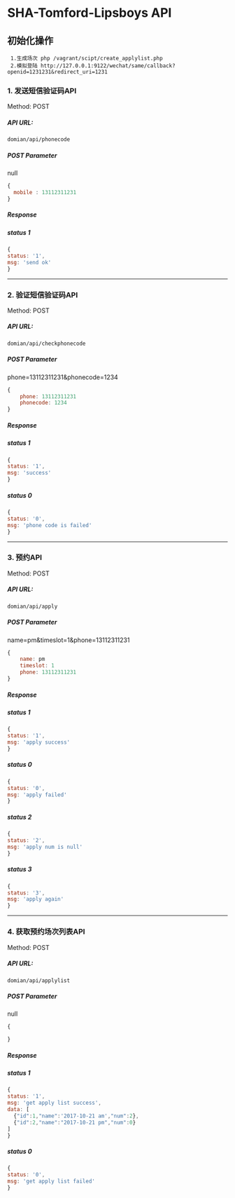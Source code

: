 # SHA-Tomford-Lipsboys API

## 初始化操作
```
 1.生成场次 php /vagrant/scipt/create_applylist.php
 2.模拟登陆 http://127.0.0.1:9122/wechat/same/callback?openid=1231231&redirect_uri=1231
```
### 1. 发送短信验证码API

Method: POST

##### API URL:

```html
domian/api/phonecode
```
##### POST Parameter
null

```javascript
{
  mobile : 13112311231
}
```

##### Response

##### status 1

```javascript
{
status: '1',
msg: 'send ok'
}
```

---

### 2. 验证短信验证码API

Method: POST

##### API URL:

```html
domian/api/checkphonecode
```
##### POST Parameter
phone=13112311231&phonecode=1234

```javascript
{
    phone: 13112311231
    phonecode: 1234
}
```

##### Response

##### status 1

```javascript
{
status: '1',
msg: 'success'
}
```

##### status 0

```javascript
{
status: '0',
msg: 'phone code is failed'
}
```

---

### 3. 预约API

Method: POST

##### API URL:

```html
domian/api/apply
```
##### POST Parameter
name=pm&timeslot=1&phone=13112311231

```javascript
{
    name: pm
    timeslot: 1
    phone: 13112311231
}
```

##### Response

##### status 1

```javascript
{
status: '1',
msg: 'apply success'
}
```

##### status 0

```javascript
{
status: '0',
msg: 'apply failed'
}
```

##### status 2

```javascript
{
status: '2',
msg: 'apply num is null'
}
```

##### status 3

```javascript
{
status: '3',
msg: 'apply again'
}
```

---

### 4. 获取预约场次列表API

Method: POST

##### API URL:

```html
domian/api/applylist
```
##### POST Parameter
null

```javascript
{

}
```

##### Response

##### status 1

```javascript
{
status: '1',
msg: 'get apply list success',
data: [
  {"id":1,"name":'2017-10-21 am',"num":2},
  {"id":2,"name":"2017-10-21 pm","num":0}
]
}
```

##### status 0

```javascript
{
status: '0',
msg: 'get apply list failed'
}
```
